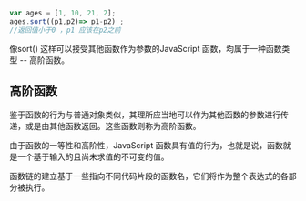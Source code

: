```javascript
var ages = [1, 10, 21, 2];
ages.sort((p1,p2)=> p1-p2) ;
//返回值小于0 ，p1 应该在p2之前
```

像sort() 这样可以接受其他函数作为参数的JavaScript 函数，均属于一种函数类型 -- 高阶函数。

## 高阶函数

鉴于函数的行为与普通对象类似，其理所应当地可以作为其他函数的参数进行传递，或是由其他函数返回。这些函数则称为高阶函数。

由于函数的一等性和高阶性，JavaScript 函数具有值的行为，也就是说，函数就是一个基于输入的且尚未求值的不可变的值。

函数链的建立基于一些指向不同代码片段的函数名，它们将作为整个表达式的各部分被执行。



